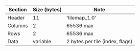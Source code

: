 
| Section       | Size (bytes)  | Note                                        |
|---------------|---------------|---------------------------------------------|
| Header        | 11            | 'tilemap_1.0'                               |
| Columns       | 2             | 65536 max                                   |
| Rows          | 2             | 65536 max                                   |
| Data          | variable      | 2 bytes per tile (index, flags)             |